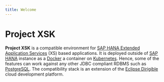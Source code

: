 ```yaml
---
title: Welcome
---
```


Project XSK
===

**Project XSK** is a compatible environment for [SAP HANA Extended Application Services](https://help.sap.com/viewer/52715f71adba4aaeb480d946c742d1f6/2.0.03/en-US/a6c0749255d84a81a154a7fc87dd33ce.html) (XS) based applications. It is deployed outside of [SAP HANA](https://www.sap.com/products/hana.html?btp=991d50bf-fa15-4979-ac4b-b280b0eb951f) instance as a [Docker](https://www.docker.com/) a container on [Kubernetes](https://kubernetes.io/). Hence, some of the features can work against any other JDBC compliant RDBMS such as [PostgreSQL](https://www.postgresql.org/). The compatibility stack is an extension of the [Eclipse Dirigible](https://github.com/eclipse/dirigible) cloud development platform.
